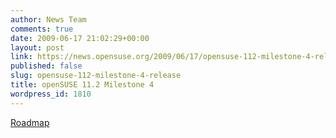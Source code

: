```yaml
---
author: News Team
comments: true
date: 2009-06-17 21:02:29+00:00
layout: post
link: https://news.opensuse.org/2009/06/17/opensuse-112-milestone-4-release/
published: false
slug: opensuse-112-milestone-4-release
title: openSUSE 11.2 Milestone 4
wordpress_id: 1810
---
```


[Roadmap](//en.opensuse.org/Roadmap)
